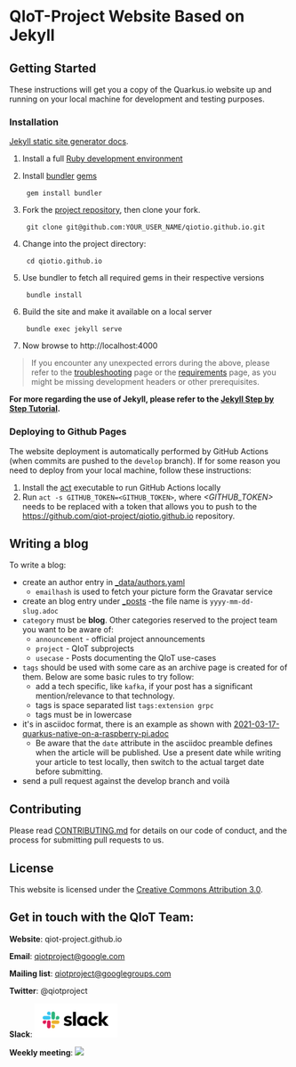 # QIoT-Project Website Based on Jekyll

## Getting Started

These instructions will get you a copy of the Quarkus.io website up and running on your local machine for development and testing purposes.

### Installation
[Jekyll static site generator docs](https://jekyllrb.com/docs/).

1. Install a full [Ruby development environment](https://jekyllrb.com/docs/installation/)
2. Install [bundler](https://jekyllrb.com/docs/ruby-101/#bundler)  [gems](https://jekyllrb.com/docs/ruby-101/#gems) 
  
        gem install bundler

3. Fork the [project repository](https://github.com/qiot-project/qiotio.github.io), then clone your fork.
  
        git clone git@github.com:YOUR_USER_NAME/qiotio.github.io.git

4. Change into the project directory:
  
        cd qiotio.github.io

5. Use bundler to fetch all required gems in their respective versions

        bundle install

6. Build the site and make it available on a local server
  
        bundle exec jekyll serve
        
7. Now browse to http://localhost:4000

> If you encounter any unexpected errors during the above, please refer to the [troubleshooting](https://jekyllrb.com/docs/troubleshooting/#configuration-problems) page or the [requirements](https://jekyllrb.com/docs/installation/#requirements) page, as you might be missing development headers or other prerequisites.

**For more regarding the use of Jekyll, please refer to the [Jekyll Step by Step Tutorial](https://jekyllrb.com/docs/step-by-step/01-setup/).**

### Deploying to Github Pages
The website deployment is automatically performed by GitHub Actions (when commits are pushed to the `develop` branch). 
If for some reason you need to deploy from your local machine, follow these instructions: 

1. Install the [act](https://github.com/nektos/act#installation) executable to run GitHub Actions locally
2. Run `act -s GITHUB_TOKEN=<GITHUB_TOKEN>`, where *<GITHUB_TOKEN>* needs to be replaced with a token that allows you to push to the https://github.com/qiot-project/qiotio.github.io repository.


## Writing a blog

To write a blog:

- create an author entry in [_data/authors.yaml](https://github.com/qiot-project/qiot-project.github.io/blob/develop/_data/authors.yaml)
    - `emailhash` is used to fetch your picture form the Gravatar service
- create an blog entry under [_posts](https://github.com/qiot-project/qiot-project.github.io/tree/develop/_posts)
    -the file name is `yyyy-mm-dd-slug.adoc`
- `category` must be **blog**. Other categories reserved to the project team you want to be aware of:
  - `announcement` - official project announcements
  - `project` - QIoT subprojects
  - `usecase` - Posts documenting the QIoT use-cases
- `tags` should be used with some care as an archive page is created for of them. Below are some basic rules to try follow:
  - add a tech specific, like `kafka`, if your post has a significant mention/relevance to that technology.
  - tags is space separated list `tags:extension grpc`
  - tags must be in lowercase
- it's in asciidoc format, there is an example as shown with [2021-03-17-quarkus-native-on-a-raspberry-pi.adoc](https://github.com/qiot-project/qiot-project.github.io/blob/develop/_posts/2021-03-17-quarkus-native-on-a-raspberry-pi.adoc)
  - Be aware that the `date` attribute in the asciidoc preamble defines when the article will be published. Use a present date while writing your article to test locally, then switch to the actual target date before submitting. 
- send a pull request against the develop branch and voilà

## Contributing

Please read [CONTRIBUTING.md](https://github.com/qiot-project/qiotio.github.io/blob/master/CONTRIBUTING.md) for details on our code of conduct, and the process for submitting pull requests to us.

## License

This website is licensed under the [Creative Commons Attribution 3.0](https://creativecommons.org/licenses/by/3.0/).

## Get in touch with the QIoT Team:

**Website**: qiot-project.github.io

**Email**: qiotproject@google.com

**Mailing list**: qiotproject@googlegroups.com

**Twitter**: @qiotproject

**Slack**: [<img src="https://github.com/qiot-project/qiot-project.github.io/blob/develop/assets/images/main/Slack_RGB-149x61-87ef42a.png">](https://join.slack.com/t/quarkusforiottechteam/shared_invite/zt-nuajdyqf-NfQL0dcfCUjFSgoBNng11A)

**Weekly meeting**: [<img src="https://www.google.com/calendar/images/ext/gc_button1_en.gif">](https://calendar.google.com/event?action=TEMPLATE&amp;tmeid=dmFxMzFlZGkxOHVubDcyYm50bjdrcTJxYThfMjAyMTAzMjVUMTYwMDAwWiBxaW90cHJvamVjdEBt&amp;tmsrc=qiotproject%40gmail.com&amp;scp=ALL)

